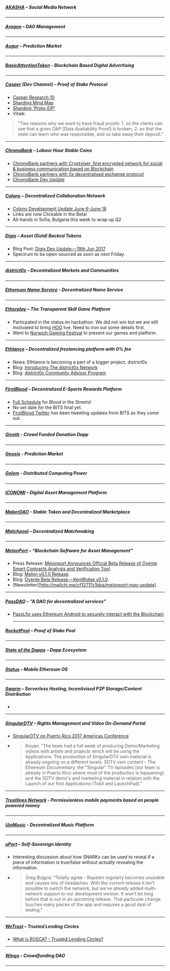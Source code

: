 
##### [AKASHA](http://akasha.world/) – Social Media Network


---
##### [Aragon](http://aragon.one/) – DAO Management


---
##### [Augur](https://augur.net/) – Prediction Market


---
##### [BasicAttentionToken](https://basicattentiontoken.org/) - Blockchain Based Digital Advertising


---  
##### [Casper](https://blog.ethereum.org/2015/08/01/introducing-casper-friendly-ghost/) (Dev Channel) – Proof of Stake Protocol
- [Casper Research 10](https://www.youtube.com/watch?v=e8_9fbFHd3Y)
- [Sharding Mind Map](https://www.mindomo.com/mindmap/sharding-d7cf8b6dee714d01a77388cb5d9d2a01)
- [Sharding 'Proto-EIP'](http://vitalik.ca/files/basic_sharding.html)
- Vitaik:
 >"Two reasons why we want to have fraud proofs: 1. so the clients can see that a given DAP [Data Availability Proof] is broken,  2. so that the state can learn who was responsible, and so take away their deposit."
---
##### [ChronoBank](http://chronobank.io/) – Labour Hour Stable Coins
- [ChronoBank partners with Cryptviser, first encrypted network for social & business communication based on Blockchain](https://twitter.com/ChronobankNews/status/875691417213038593)
- [ChronoBank partners with 0x decentralised exchange protocol](https://twitter.com/ChronobankNews/status/875451519881011200)
- [ChronoBank Dev Update](https://twitter.com/ChronobankNews/status/875053230992105476)

---
##### [Colony](http://colony.io/) – Decentralized Collaboration Network
- [Colony Development Update June 6-June 18](https://www.reddit.com/r/joincolony/comments/6hy2kp/colony_development_update_june_6june_18/)
- Links are now Clickable in the Beta!
- All-hands in Sofia, Bulgaria this week to wrap up Q2
---
##### [Digix](https://digix.io/) – Asset (Gold) Backed Tokens
- Blog Post: [Digix Dev Update — 19th Jun 2017](https://medium.com/@Digix/digix-dev-update-19th-jun-2017-1e2120044060)
- Spectrum to be open-sourced as soon as next Friday.
---
##### [district0x](https://district0x.io/) – Decentralized Markets and Communities

---
##### [Ethereum Name Service](https://ens.codetract.io) - Decentralized Name Service


---
##### [Etherplay](http://etherplay.io) – The Transparent Skill Game Platform
- Particpated in the status.im hackathon. We did not win but we are still motivated to bring [HOG](https://github.com/status-im/hackathon/issues/86) live. Need to iron out some details first.
- Went to [Norwich Gaming Festival](http://www.norwichgamingfestival.com/) to present our games and platform.

---
##### [Ethlance](http://ethlance.com/) – Decentralized freelancing platform with 0% fee
- News: Ethlance is becoming a part of a bigger project, district0x
- Blog: [Introducing The district0x Network](https://blog.district0x.io/introducing-the-district0x-network-5d45a72d364a)
- Blog: [district0x Community Advisor Program](https://blog.district0x.io/district0x-community-advisor-program-c4e0b15b1243)

---
##### [FirstBlood](https://firstblood.io/) – Decentralized E-Sports Rewards Platform
- [Full Schedule](https://docs.google.com/spreadsheets/d/17DStKwiUdjw4iI0j2r6k_2_4jQOEGxsHizNhZLBNLx4/edit#gid=0) for Blood in the Streets!
- No set date for the BITS final yet.
- [FirstBlood Twitter](https://twitter.com/firstbloodio) has been tweeting updates from BITS as they come out.
---
##### [Giveth](http://www.giveth.io/) - Crowd Funded Donation Dapp


---
##### [Gnosis](https://gnosis.pm/) - Prediction Market 


---  
##### [Golem](https://golem.network/) - Distributed Computing Power


---
##### [ICONOMI](https://iconomi.net/) – Digital Asset Management Platform

---
##### [MakerDAO](http://makerdao.com/) - Stable Token and Decentralized Marketplace


---
##### [Matchpool](http://matchpool.co/) – Decentralized Matchmaking


---
##### [MelonPort](https://melonport.com/) – “Blockchain Software for Asset Management”
- Press Release: [Melonport Announces Official Beta Release of Oyente Smart Contracts Analysis and Verification Tool]().
- Blog: [Melon v0.1.0 Release](https://medium.com/melonport-blog/melon-v0-1-0-release-2a81102b03fd).
- Blog: [Oyente Beta Release — KentRidge v0.1.0](https://medium.com/melonport-blog/oyente-beta-release-announcement-dd573cac1dff).
- (Newsletter)[http://mailchi.mp/cf12717c1bba/melonport-may-update].
---
##### [PassDAO](https://forum.passdao.org/) – “A DAO for decentralized services”
- [PassLfix uses Ethereum Android to securely interact with the Blockchain](https://keepingstock.net/passlfix-uses-ethereum-android-to-securely-interact-with-the-blockchain-bbbc426a22d1)
  
  ---
##### [RocketPool](http://www.rocketpool.net/) – Proof of Stake Pool


---
##### [State of the Dapps](https://dapps.ethercasts.com/) – Dapp Ecosystem


---
##### [Status](http://status.im/) – Mobile Ethereum OS

---
##### [Swarm](http://swarm-gateways.net/bzz:/theswarm.eth/) – Serverless Hosting, Incentivised P2P Storage/Content Distribution
- 

---
##### [SingularDTV](https://singulardtv.com/) – Rights Management and Video On-Demand Portal
- [SingularDTV on Puerto Rico 2017 Americas Conference](https://mobile.twitter.com/crozen1/status/875037083106148352)
- > Boyan: "The team had a full week of producing Demo/Marketing videos with artists and projects which will be using the Applications. The production of SingularDTV own material is already ongoing on a different levels. SDTV own content - The Ethereum Documentary, the "Singular" TV episodes (our team is already in Puerto Rico where most of the production is happening) and the SDTV demo's and marketing material in relation with the Launch of our first Applications (Tokit and LaunchPad)."

---
##### [Trustlines Network](http://trustlines.network) - Permissionless mobile payments based on people powered money


---
##### [UjoMusic](https://ujomusic.com/) - Decentralized Music Platform


---  
##### [uPort](https://www.uport.me/) – Self-Sovereign Identity 
- Interesting discussion about how SNARKs can be used to reveal if a piece of information is true/false without actually revealing the information.
- >Greg Bugyis: "Totally agree - Ropsten regularly becomes unusable and causes lots of headaches. With the current release it isn’t possible to switch the network, but we’ve already added multi-network support to our development version. It won’t be long before that is out in an upcoming release. That particular change touches many pieces of the app and requires a good deal of testing."
---
##### [WeTrust](https://www.wetrust.io/) – Trusted Lending Circles
- [What is ROSCA? - Trusted Lending Circles?](https://rosca-test.wetrust.io/tutorial)

---
##### [Wings](https://wings.ai/) – Crowdfunding DAO


---

